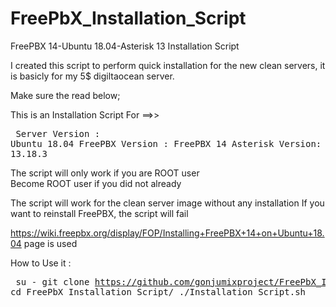 # FreePbX_Installation_Script

FreePBX 14-Ubuntu 18.04-Asterisk 13 Installation Script

I created this script to perform quick installation for the new clean servers, it is basicly for my 5$ digiltaocean server. 

Make sure the read below;

This is an Installation Script For ==>>
<pre/>
Server Version : Ubuntu 18.04 
FreePBX Version : FreePBX 14 
Asterisk Version: Asterisk 13.18.3 
</pre>


The script will only work if you are ROOT user </br>
Become ROOT user if you did not already

The script will work for the clean server image without any installation
If you want to reinstall FreePBX, the script will fail


https://wiki.freepbx.org/display/FOP/Installing+FreePBX+14+on+Ubuntu+18.04 page is used


How to Use it :
<pre/>
su -
git clone https://github.com/gonjumixproject/FreePbX_Installation_Script
cd FreePbX_Installation_Script/
./Installation_Script.sh
</pre>
